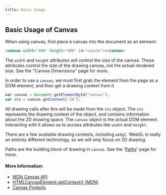 ```yaml
---
title: Basic Usage
---
```

## Basic Usage of Canvas

When using canvas, first place a canvas into the document as an element.

```html
<canvas width="400" height="400" id="canvas"></canvas>
```

The `width` and `height` attributes will control the size of the canvas. These attributes control the size of the drawing canvas, not the actual rendered size. See the "Canvas Dimensions" page for more.

In order to use a `canvas`, we must first grab the element from the page as a DOM element, and then get a drawing context from it.

```js
var canvas = document.getElementById("canvas");
var ctx = canvas.getContext('2d');
```

All drawing calls after this will be made from the `ctx` object. The `ctx` represents the drawing context of the object, and contains information about the 2D drawing space. The `canvas` object is the actual DOM element. Interacting with it allows us to access attributes like `width` and `height`.

There are a few available drawing contexts, including `webgl`. WebGL is really an entirely different technology, so we will only focus on 2D drawing.

Paths are the building block of drawing in `canvas`. See the '[Paths](/articles/canvas/paths)' page for more.

#### More Information:

- [MDN Canvas API](https://developer.mozilla.org/en-US/docs/Web/API/Canvas_API)
- [HTMLCanvasElement.getContext() (MDN)](https://developer.mozilla.org/en-US/docs/Web/API/HTMLCanvasElement/getContext)
- [Canvas Projects](https://code.tutsplus.com/articles/21-ridiculously-impressive-html5-canvas-experiments--net-14210)
